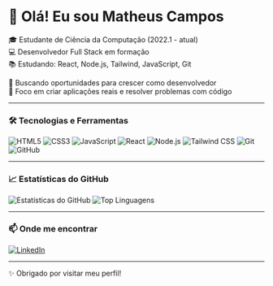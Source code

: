 # 👋 Olá! Eu sou Matheus Campos

🎓 Estudante de Ciência da Computação (2022.1 - atual)  
💻 Desenvolvedor Full Stack em formação  
📚 Estudando: React, Node.js, Tailwind, JavaScript, Git

🚀 Buscando oportunidades para crescer como desenvolvedor  
🎯 Foco em criar aplicações reais e resolver problemas com código

---

### 🛠️ Tecnologias e Ferramentas

![HTML5](https://img.shields.io/badge/-HTML5-E34F26?style=flat&logo=html5&logoColor=white)
![CSS3](https://img.shields.io/badge/-CSS3-1572B6?style=flat&logo=css3&logoColor=white)
![JavaScript](https://img.shields.io/badge/-JavaScript-F7DF1E?style=flat&logo=javascript&logoColor=black)
![React](https://img.shields.io/badge/-React-61DAFB?style=flat&logo=react&logoColor=black)
![Node.js](https://img.shields.io/badge/-Node.js-339933?style=flat&logo=node.js&logoColor=white)
![Tailwind CSS](https://img.shields.io/badge/-Tailwind%20CSS-38B2AC?style=flat&logo=tailwind-css&logoColor=white)
![Git](https://img.shields.io/badge/-Git-F05032?style=flat&logo=git&logoColor=white)
![GitHub](https://img.shields.io/badge/-GitHub-181717?style=flat&logo=github&logoColor=white)

---

### 📈 Estatísticas do GitHub

![Estatísticas do GitHub](https://github-readme-stats.vercel.app/api?username=matheuscampos&show_icons=true&theme=dracula)
![Top Linguagens](https://github-readme-stats.vercel.app/api/top-langs/?username=matheuscampos&layout=compact&theme=dracula)

---

### 📫 Onde me encontrar

[![LinkedIn](https://img.shields.io/badge/-LinkedIn-0A66C2?style=flat&logo=linkedin&logoColor=white)](https://www.linkedin.com/in/SEU-LINK)

---

✨ Obrigado por visitar meu perfil!
